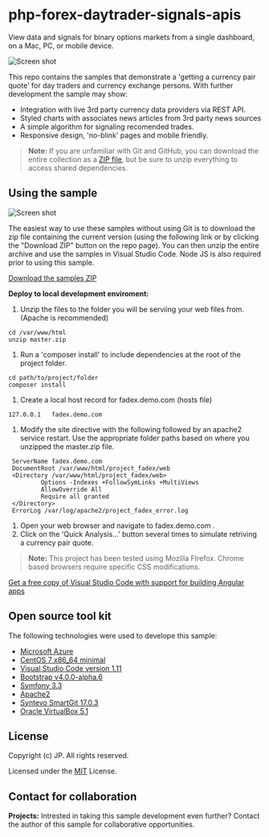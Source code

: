 # php-forex-daytrader-signals-apis
View data and signals for binary options markets from a single dashboard, on a Mac, PC, or mobile device.

![Screen shot](https://github.com/185SE14THST/php-forex-daytrader-signals-apis/blob/master/sample.jpg "Sample #1")

This repo contains the samples that demonstrate a 'getting a currency pair quote' for day traders and currency exchange persons. With further development the sample may show:
* Integration with live 3rd party currency data providers via REST API.
* Styled charts with associates news articles from 3rd party news sources
* A simple algorithm for signaling recomended trades.
* Responsive design, 'no-blink' pages and mobile friendly.

> **Note:** If you are unfamiliar with Git and GitHub, you can download the entire collection as a 
> [ZIP file](../../archive/master.zip), but be 
> sure to unzip everything to access shared dependencies. 

## Using the sample

![Screen shot](https://github.com/185SE14THST/php-forex-daytrader-signals-apis/blob/master/sample2.jpg "Sample #2")

The easiest way to use these samples without using Git is to download the zip file containing the current version (using the following link or by clicking the "Download ZIP" button on the repo page). You can then unzip the entire archive and use the samples in Visual Studio Code. Node JS is also required prior to using this sample.

   [Download the samples ZIP](../../archive/master.zip)

   **Deploy to local development enviroment:** 
   1. Unzip the files to the folder you will be serviing your web files from. (Apache is recommended)
   ```
cd /var/www/html
unzip master.zip
```
   1. Run a 'composer install' to include dependencies at the root of the project folder.
```
cd path/to/project/folder
composer install
```
   1. Create a local host record for fadex.demo.com (hosts file)
```
127.0.0.1   fadex.demo.com
```
   1. Modify the site directive with the following followed by an apache2 service restart. Use the appropriate folder paths based on where you unzipped the master.zip file.
```
 ServerName fadex.demo.com
 DocumentRoot /var/www/html/project_fadex/web
 <Directory /var/www/html/project_fadex/web>
         Options -Indexes +FollowSymLinks +MultiViews
         AllowOverride All
         Require all granted
 </Directory>
 ErrorLog /var/log/apache2/project_fadex_error.log
```
   1. Open your web browser and navigate to fadex.demo.com .
   1. Click on the 'Quick Analysis...' button several times to simulate retriving a currency pair quote.
   
> **Note:** This project has been tested using Mozilla FIrefox. Chrome based browsers require specific CSS modifications.

[Get a free copy of Visual Studio Code with support for building Angular apps](https://code.visualstudio.com/download)

## Open source tool kit
The following technologies were used to develope this sample:
* [Microsoft Azure](https://azure.microsoft.com/en-us/)
* [CentOS 7 x86_64 minimal](https://www.centos.org/)
* [Visual Studio Code version 1.11](https://code.visualstudio.com/)
* [Bootstrap v4.0.0-alpha.6](https://v4-alpha.getbootstrap.com/)
* [Symfony 3.3](https://symfony.com/download)
* [Apache2](http://httpd.apache.org/)
* [Syntevo SmartGit 17.0.3](http://www.syntevo.com/smartgit/)
* [Oracle VirtualBox 5.1](https://www.virtualbox.org/)


## License

Copyright (c) JP. All rights reserved.

Licensed under the [MIT](LICENSE.txt) License.

## Contact for collaboration
**Projects:** Intrested in taking this sample development even further? Contact the author of this sample for collaborative opportunities.

